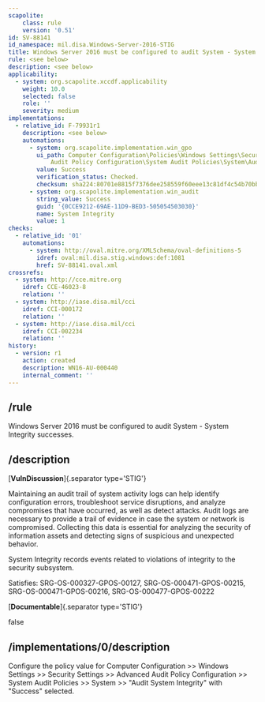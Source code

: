 ```yaml
---
scapolite:
    class: rule
    version: '0.51'
id: SV-88141
id_namespace: mil.disa.Windows-Server-2016-STIG
title: Windows Server 2016 must be configured to audit System - System Integrity successes.
rule: <see below>
description: <see below>
applicability:
  - system: org.scapolite.xccdf.applicability
    weight: 10.0
    selected: false
    role: ''
    severity: medium
implementations:
  - relative_id: F-79931r1
    description: <see below>
    automations:
      - system: org.scapolite.implementation.win_gpo
        ui_path: Computer Configuration\Policies\Windows Settings\Security Settings\Advanced
            Audit Policy Configuration\System Audit Policies\System\Audit System Integrity
        value: Success
        verification_status: Checked.
        checksum: sha224:80701e8815f7376dee258559f60eee13c81df4c54b70bbcc98af509e
      - system: org.scapolite.implementation.win_audit
        string_value: Success
        guid: '{0CCE9212-69AE-11D9-BED3-505054503030}'
        name: System Integrity
        value: 1
checks:
  - relative_id: '01'
    automations:
      - system: http://oval.mitre.org/XMLSchema/oval-definitions-5
        idref: oval:mil.disa.stig.windows:def:1081
        href: SV-88141.oval.xml
crossrefs:
  - system: http://cce.mitre.org
    idref: CCE-46023-8
    relation: ''
  - system: http://iase.disa.mil/cci
    idref: CCI-000172
    relation: ''
  - system: http://iase.disa.mil/cci
    idref: CCI-002234
    relation: ''
history:
  - version: r1
    action: created
    description: WN16-AU-000440
    internal_comment: ''
---
```



## /rule

Windows Server 2016 must be configured to audit System - System Integrity successes.

## /description

[**VulnDiscussion**]{.separator type='STIG'}

Maintaining an audit trail of system activity logs can help identify configuration errors, troubleshoot service disruptions, and analyze compromises that have occurred, as well as detect attacks. Audit logs are necessary to provide a trail of evidence in case the system or network is compromised. Collecting this data is essential for analyzing the security of information assets and detecting signs of suspicious and unexpected behavior.

System Integrity records events related to violations of integrity to the security subsystem.

Satisfies: SRG-OS-000327-GPOS-00127, SRG-OS-000471-GPOS-00215, SRG-OS-000471-GPOS-00216, SRG-OS-000477-GPOS-00222

[**Documentable**]{.separator type='STIG'}

false

## /implementations/0/description

Configure the policy value for Computer Configuration >> Windows Settings >> Security Settings >> Advanced Audit Policy Configuration >> System Audit Policies >> System >> "Audit System Integrity" with "Success" selected.
